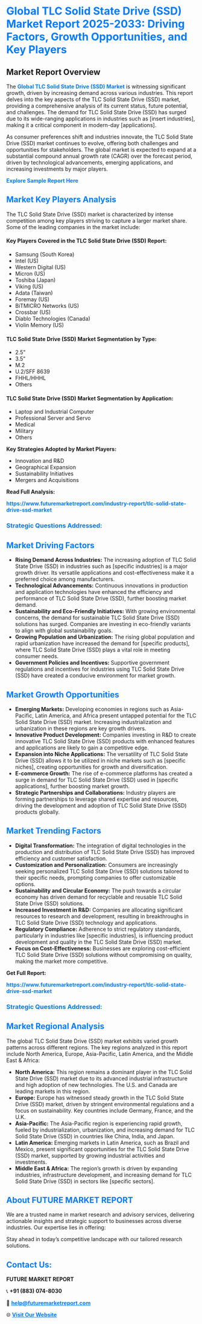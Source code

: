 <h1 style="color: #007BFF;">Global TLC Solid State Drive (SSD) Market Report 2025-2033: Driving Factors, Growth Opportunities, and Key Players</h1>

<section id="overview">
<h2>Market Report Overview</h2>
<p>The <a href="https://www.futuremarketreport.com/industry-report/tlc-solid-state-drive-ssd-market" style="color: #007BFF; text-decoration: none;"><strong>Global TLC Solid State Drive (SSD) Market</strong></a> is witnessing significant growth, driven by increasing demand across various industries. This report delves into the key aspects of the TLC Solid State Drive (SSD) market, providing a comprehensive analysis of its current status, future potential, and challenges. The demand for TLC Solid State Drive (SSD) has surged due to its wide-ranging applications in industries such as [insert industries], making it a critical component in modern-day [applications].</p>
<p>As consumer preferences shift and industries innovate, the TLC Solid State Drive (SSD) market continues to evolve, offering both challenges and opportunities for stakeholders. The global market is expected to expand at a substantial compound annual growth rate (CAGR) over the forecast period, driven by technological advancements, emerging applications, and increasing investments by major players.</p>
</section>

<section id="overview">
<p><a href="https://www.futuremarketreport.com/request-sample/reportId=106141" style="color: #007BFF; text-decoration: none;"><strong>Explore Sample Report Here</strong></a></p>
</section>

<section id="key-players">
<h2 style="color: #007BFF;">Market Key Players Analysis</h2>
<p>The TLC Solid State Drive (SSD) market is characterized by intense competition among key players striving to capture a larger market share. Some of the leading companies in the market include:</p>
<h4>Key Players Covered in the TLC Solid State Drive (SSD) Report:</h4>
<ul><li>Samsung (South Korea)</li><li>Intel (US)</li><li>Western Digital (US)</li><li>Micron (US)</li><li>Toshiba (Japan)</li><li>Viking (US)</li><li>Adata (Taiwan)</li><li>Foremay (US)</li><li>BiTMICRO Networks (US)</li><li>Crossbar (US)</li><li>Diablo Technologies (Canada)</li><li>Violin Memory (US)</li></ul>
<h4>TLC Solid State Drive (SSD) Market Segmentation by Type:</h4>
<ul><li>2.5&quot;</li><li>3.5&quot;</li><li>M.2</li><li>U.2/SFF 8639</li><li>FHHL/HHHL</li><li>Others</li></ul>

<h4>TLC Solid State Drive (SSD) Market Segmentation by Application:</h4>
<ul><li>Laptop and Industrial Computer</li><li>Professional Server and Servo</li><li>Medical</li><li>Military</li><li>Others</li></ul>
<p><strong>Key Strategies Adopted by Market Players:</strong></p>
<ul>
<li>Innovation and R&D</li>
<li>Geographical Expansion</li>
<li>Sustainability Initiatives</li>
<li>Mergers and Acquisitions</li>
</ul>
</section>

<section>
<p><strong>Read Full Analysis: </strong></p><a href="https://www.futuremarketreport.com/industry-report/tlc-solid-state-drive-ssd-market" style="color: #007BFF; text-decoration: none;"><strong>https://www.futuremarketreport.com/industry-report/tlc-solid-state-drive-ssd-market</strong></a>
<h3 style="color: #007BFF;">Strategic Questions Addressed:</h3>
</section>

<section id="driving-factors">
<h2 style="color: #007BFF;">Market Driving Factors</h2>
<ul>
<li><strong>Rising Demand Across Industries:</strong> The increasing adoption of TLC Solid State Drive (SSD) in industries such as [specific industries] is a major growth driver. Its versatile applications and cost-effectiveness make it a preferred choice among manufacturers.</li>
<li><strong>Technological Advancements:</strong> Continuous innovations in production and application technologies have enhanced the efficiency and performance of TLC Solid State Drive (SSD), further boosting market demand.</li>
<li><strong>Sustainability and Eco-Friendly Initiatives:</strong> With growing environmental concerns, the demand for sustainable TLC Solid State Drive (SSD) solutions has surged. Companies are investing in eco-friendly variants to align with global sustainability goals.</li>
<li><strong>Growing Population and Urbanization:</strong> The rising global population and rapid urbanization have increased the demand for [specific products], where TLC Solid State Drive (SSD) plays a vital role in meeting consumer needs.</li>
<li><strong>Government Policies and Incentives:</strong> Supportive government regulations and incentives for industries using TLC Solid State Drive (SSD) have created a conducive environment for market growth.</li>
</ul>
</section>

<section id="growth-opportunities">
<h2 style="color: #007BFF;">Market Growth Opportunities</h2>
<ul>
<li><strong>Emerging Markets:</strong> Developing economies in regions such as Asia-Pacific, Latin America, and Africa present untapped potential for the TLC Solid State Drive (SSD) market. Increasing industrialization and urbanization in these regions are key growth drivers.</li>
<li><strong>Innovative Product Development:</strong> Companies investing in R&D to create innovative TLC Solid State Drive (SSD) products with enhanced features and applications are likely to gain a competitive edge.</li>
<li><strong>Expansion into Niche Applications:</strong> The versatility of TLC Solid State Drive (SSD) allows it to be utilized in niche markets such as [specific niches], creating opportunities for growth and diversification.</li>
<li><strong>E-commerce Growth:</strong> The rise of e-commerce platforms has created a surge in demand for TLC Solid State Drive (SSD) used in [specific applications], further boosting market growth.</li>
<li><strong>Strategic Partnerships and Collaborations:</strong> Industry players are forming partnerships to leverage shared expertise and resources, driving the development and adoption of TLC Solid State Drive (SSD) products globally.</li>
</ul>
</section>

<section id="trending-factors">
<h2 style="color: #007BFF;">Market Trending Factors</h2>
<ul>
<li><strong>Digital Transformation:</strong> The integration of digital technologies in the production and distribution of TLC Solid State Drive (SSD) has improved efficiency and customer satisfaction.</li>
<li><strong>Customization and Personalization:</strong> Consumers are increasingly seeking personalized TLC Solid State Drive (SSD) solutions tailored to their specific needs, prompting companies to offer customizable options.</li>
<li><strong>Sustainability and Circular Economy:</strong> The push towards a circular economy has driven demand for recyclable and reusable TLC Solid State Drive (SSD) solutions.</li>
<li><strong>Increased Investment in R&D:</strong> Companies are allocating significant resources to research and development, resulting in breakthroughs in TLC Solid State Drive (SSD) technology and applications.</li>
<li><strong>Regulatory Compliance:</strong> Adherence to strict regulatory standards, particularly in industries like [specific industries], is influencing product development and quality in the TLC Solid State Drive (SSD) market.</li>
<li><strong>Focus on Cost-Effectiveness:</strong> Businesses are exploring cost-efficient TLC Solid State Drive (SSD) solutions without compromising on quality, making the market more competitive.</li>
</ul>
</section>

<section>
<p><strong>Get Full Report: </strong></p><a href="https://www.futuremarketreport.com/industry-report/tlc-solid-state-drive-ssd-market" style="color: #007BFF; text-decoration: none;"><strong>https://www.futuremarketreport.com/industry-report/tlc-solid-state-drive-ssd-market</strong></a>
<h3 style="color: #007BFF;">Strategic Questions Addressed:</h3>
</section>


<section id="regional-analysis">
<h2 style="color: #007BFF;">Market Regional Analysis</h2>
<p>The global TLC Solid State Drive (SSD) market exhibits varied growth patterns across different regions. The key regions analyzed in this report include North America, Europe, Asia-Pacific, Latin America, and the Middle East & Africa:</p>
<ul>
<li><strong>North America:</strong> This region remains a dominant player in the TLC Solid State Drive (SSD) market due to its advanced industrial infrastructure and high adoption of new technologies. The U.S. and Canada are leading markets in this region.</li>
<li><strong>Europe:</strong> Europe has witnessed steady growth in the TLC Solid State Drive (SSD) market, driven by stringent environmental regulations and a focus on sustainability. Key countries include Germany, France, and the U.K.</li>
<li><strong>Asia-Pacific:</strong> The Asia-Pacific region is experiencing rapid growth, fueled by industrialization, urbanization, and increasing demand for TLC Solid State Drive (SSD) in countries like China, India, and Japan.</li>
<li><strong>Latin America:</strong> Emerging markets in Latin America, such as Brazil and Mexico, present significant opportunities for the TLC Solid State Drive (SSD) market, supported by growing industrial activities and investments.</li>
<li><strong>Middle East & Africa:</strong> The region’s growth is driven by expanding industries, infrastructure development, and increasing demand for TLC Solid State Drive (SSD) in sectors like [specific sectors].</li>
</ul>
</section>

<footer>
<h2 style="color: #007BFF;">About FUTURE MARKET REPORT</h2>
<p>We are a trusted name in market research and advisory services, delivering actionable insights and strategic support to businesses across diverse industries. Our expertise lies in offering:</p>

<p>Stay ahead in today’s competitive landscape with our tailored research solutions.</p>

<h2 style="color: #007BFF;">Contact Us:</h2>
<p><strong>FUTURE MARKET REPORT</strong></p>
<p>📞 <strong>+91 (883) 074-8030</strong></p>
<p>📧 <strong><a href="mailto:help@futuremarketreport.com" style="color: #007BFF;">help@futuremarketreport.com</a></strong></p>
<p>🌐 <strong><a href="https://www.futuremarketreport.com/" style="color: #007BFF;">Visit Our Website</a></strong></p>
</footer>